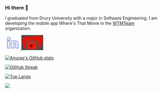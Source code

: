 ### Hi there 👋

I graduated from Drury University with a major in Software Engineering. I am developing the mobile app Where's That Movie in the [WTMTeam](https://github.com/WTMTeam) organization.

<!--![linkedInLogo](https://github.com/srudqvist/srudqvist/assets/60146956/bd1f5dc5-81bc-4dec-a9c9-4433d41bbf80)-->
<a href="https://www.linkedin.com/in/samuel-rudqvist-417b04219/">
  <img height="50" src="https://github.com/srudqvist/srudqvist/blob/442f2793bec8c5e57ea559d27646c12f51a6d5ef/.github/images/linkedInLogo.png"/>
</a>
<a href="https://github.com/WTMTeam/WheresThatMovie/wiki">
  <img height="50" src="https://github.com/srudqvist/srudqvist/blob/02e85ff62b9e12007dc5c9227d29da68fe8e24ac/.github/images/logo2.png"/>
</a>

[![Anurag's GitHub stats](https://github-readme-stats.vercel.app/api?username=srudqvist&count_private=true&include_orgs=true&show_icons=true&theme=codeSTACKr)](https://github.com/anuraghazra/github-readme-stats)

<!-- [![Contribution Stats](https://github-contribution-stats.vercel.app/api/?username=srudqvist)](https://github.com/LordDashMe/github-contribution-stats/) -->

[![GitHub Streak](https://github-readme-streak-stats.herokuapp.com/?user=srudqvist)](https://git.io/streak-stats)

[![Top Langs](https://github-readme-stats.vercel.app/api/top-langs/?username=srudqvist&hide=CMake,Swift,CSS&size_weight=0.5&count_weight=0.5&layout=compact)](https://github.com/anuraghazra/github-readme-stats) 

<!--<h2> 📈 &nbsp;My GitHub History!</h2>

![Snake animation](https://github.com/srudqvist/srudqvist/blob/output/github-contribution-grid-snake.svg)
-->
<!--<p align="center"> 
  Visitor count<br>
  <img src="https://profile-counter.glitch.me/srudqvist/count.svg" />
</p>-->

<p align="left">
  <img src="https://capsule-render.vercel.app/api?type=waving&color=gradient&height=100&section=footer"/>
</p>

<!--
**srudqvist/srudqvist** is a ✨ _special_ ✨ repository because its `README.md` (this file) appears on your GitHub profile.

Here are some ideas to get you started:

- 🔭 I’m currently working on ...
- 🌱 I’m currently learning ...
- 👯 I’m looking to collaborate on ...
- 🤔 I’m looking for help with ...
- 💬 Ask me about ...
- 📫 How to reach me: ...
- 😄 Pronouns: ...
- ⚡ Fun fact: ...
-->
